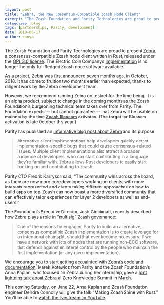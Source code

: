 ```yaml
---
layout: post
title: "Zebra, the New Consensus-Compatible Zcash Node Client"
excerpt: "The Zcash Foundation and Parity Technologies are proud to present Zebra, a consensus-compatible Zcash node client written in Rust."
categories: blog
tags: [partnerships, Parity, development]
date: 2019-06-17
author: sonya
---
```


The Zcash Foundation and Parity Technologies are proud to present [Zebra](https://github.com/ZcashFoundation/zebra), a consensus-compatible Zcash node client written in Rust, released under the [GPL 3.0 license](https://www.gnu.org/licenses/gpl-3.0.en.html). The Electric Coin Company’s [implementation](https://github.com/zcash/zcash) is no longer the only full-fledged Zcash node software available.

As a project, Zebra was [first announced](https://www.zfnd.org/blog/parity-partnership/) seven months ago, in October, 2018. It has come to fruition two months earlier than expected, thanks to diligent work by the Zebra development team.

However, we recommend running Zebra on testnet for the time being. It is an alpha product, subject to change in the coming months as the Zcash Foundation’s burgeoning technical team takes over from Parity. The Foundation expects — but cannot guarantee — that Zebra will be usable on mainnet by the time [Zcash Blossom](https://electriccoin.co/upgrade/blossom/) activates. (The target for Blossom activation is late October this year.)

Parity has published an [informative blog post about Zebra](https://www.parity.io/parity-releases-zebra-in-collaboration-with-zcash-foundation/) and its purpose:

> Alternative client implementations help developers quickly detect implementation-specific bugs that could cause consensus-related issues. Multiple client implementations also attract a broader audience of developers, who can start contributing in a language they’re familiar with. Zebra allows Rust developers to easily start hacking on and contributing to Zcash.

Parity CTO Fredrik Karryson said, “The community wins across the board, as there are now more core developers working on clients, with more interests represented and clients taking different approaches on how to build apps on top. Zcash can now boast a more diversified community that can effectively tailor experiences for Layer 2 developers as well as end-users.”

The Foundation’s Executive Director, Josh Cincinnati, recently described how Zebra plays a role in [“multisig” Zcash governance](https://www.zfnd.org/blog/multisig-governance/):

> One of the reasons for engaging Parity to build an alternative, consensus-compatible Zcash implementation is to create leverage for an intentional chainsplit, should that ever become necessary. If we have a network with lots of nodes that are running non-ECC software, that defends against unilateral control by the people who maintain the first implementation (or any given implementation).

We encourage you to start getting acquainted with [Zebra’s code and documentation](https://github.com/ZcashFoundation/zebra). Marek Kotewicz from Parity and the Zcash Foundation’s Anna Kaplan, who focused on Zebra during her internship, gave a [joint lightning talk about Zebra](https://www.youtube.com/watch?v=WduXasm8l-Y) at Zero Knowledge Summit in March.

This coming Saturday, on June 22, Anna Kaplan and Zcash Foundation engineer Deirdre Connolly will give the talk “Making Zcash Shine with Rust.” You’ll be able to [watch the livestream on YouTube](https://www.youtube.com/watch?v=4W6GKohcntQ&list=PL40dyJ0UYTLLjPZaKjdhMoCNanb77_Ztj&index=5).
